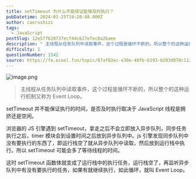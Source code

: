 ```yaml
---
title: setTimeout 为什么不能保证能够及时执行？
pubDatetime: 2024-01-25T19:28:48.000Z
author: caorushizi
tags:
  - JavaScript
postSlug: 12e57fb20737ecf44c627efec8a2baee
description: " 主线程从任务队列中读取事件，这个过程是循环不断的，所以整个的这种运行机制又称为Event Loop。 setTimeout 并不能保证执行的时间，是否及时执行取决于 JavaScript 线程是拥挤还是空闲。 浏览器的JS引擎遇到setTimeout，拿走之后不会立即放入异步队列，同步任务执行之后，timer模块会到设置时间之后放到异步队列中。js引擎发现同步队列中没有要执行的东西了，即运行栈空"
difficulty: 1
questionNumber: 1542
source: https://fe.ecool.fun/topic/87af03ec-e30e-40fb-b193-b203d070c112
---
```


![image.png](https://static.ecool.fun//article/e0655cd1-91f2-4cdf-9460-0094bdf47830.png)

> 主线程从任务队列中读取事件，这个过程是循环不断的，所以整个的这种运行机制又称为 Event Loop。

setTimeout 并不能保证执行的时间，是否及时执行取决于 JavaScript 线程是拥挤还是空闲。

浏览器的 JS 引擎遇到 setTimeout，拿走之后不会立即放入异步队列，同步任务执行之后，timer 模块会到设置时间之后放到异步队列中。js 引擎发现同步队列中没有要执行的东西了，即运行栈空了就从异步队列中读取，然后放到运行栈中执行。所以 setTimeout 可能会多了等待线程的时间。

这时 setTimeout 函数体就变成了运行栈中的执行任务，运行栈空了，再监听异步队列中有没有要执行的任务，如果有就继续执行，如此循环，就叫 Event Loop。
